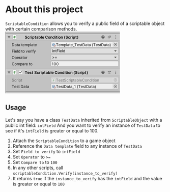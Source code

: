 # About this project
`ScriptableCondition` allows you to verify a public field of a scriptable object with certain comparison methods.
![Example image](https://github.com/rurumi0318/ScriptableCondition/blob/master/example.png?raw=true)

## Usage
Let's say you have a class `TestData` inherited from `ScriptableObject` with a public int field: `intField`
And you want to verify an instance of `TestData` to see if it's `intField` is greater or equal to 100.

1. Attach the `ScriptableCondition` to a game object
2. Reference the `Data template` field to any instance of `TestData`
3. Set `Field to verify` to `intField`
4. Set `Operator` to `>=`
5. Set `Compare to` to `100`
6. In any other scripts, call `scriptableCondition.Verify(instance_to_verify)`
7. It returns `true` if the `instance_to_verify` has the `intField` and the value is greater or equal to `100`